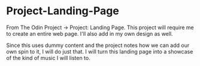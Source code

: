 # Project-Landing-Page

From The Odin Project -> Project: Landing Page. This project will require me to create an entire web page. I'll also add in my own design as well.

Since this uses dummy content and the project notes how we can add our own spin to it, I will do just that. I will turn this landing page into 
a showcase of the kind of music I will listen to.
